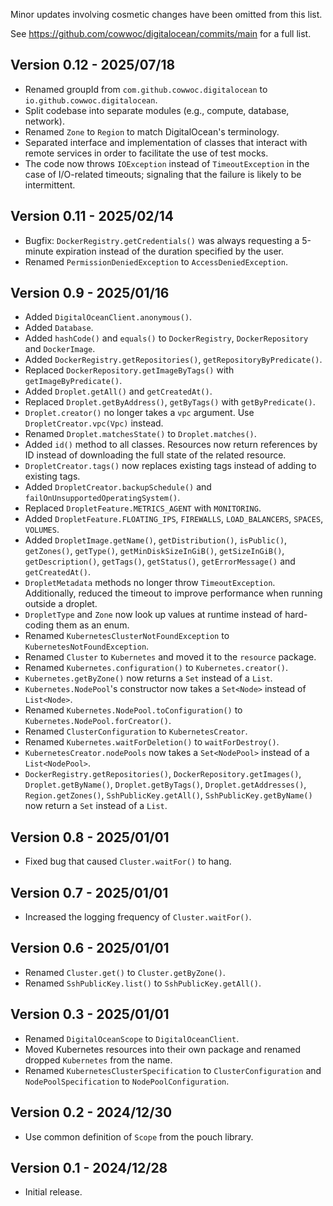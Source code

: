 Minor updates involving cosmetic changes have been omitted from this list.

See https://github.com/cowwoc/digitalocean/commits/main for a full list.

## Version 0.12 - 2025/07/18

* Renamed groupId from `com.github.cowwoc.digitalocean` to `io.github.cowwoc.digitalocean`.
* Split codebase into separate modules (e.g., compute, database, network).
* Renamed `Zone` to `Region` to match DigitalOcean's terminology.
* Separated interface and implementation of classes that interact with remote services in order to facilitate
  the use of test mocks.
* The code now throws `IOException` instead of `TimeoutException` in the case of I/O-related timeouts;
  signaling that the failure is likely to be intermittent.

## Version 0.11 - 2025/02/14

* Bugfix: `DockerRegistry.getCredentials()` was always requesting a 5-minute expiration instead of the
  duration specified by the user.
* Renamed `PermissionDeniedException` to `AccessDeniedException`.

## Version 0.9 - 2025/01/16

* Added `DigitalOceanClient.anonymous()`.
* Added `Database`.
* Added `hashCode()` and `equals()` to `DockerRegistry`, `DockerRepository` and `DockerImage`.
* Added `DockerRegistry.getRepositories()`, `getRepositoryByPredicate()`.
* Replaced `DockerRepository.getImageByTags()` with `getImageByPredicate()`.
* Added `Droplet.getAll()` and `getCreatedAt()`.
* Replaced `Droplet.getByAddress()`, `getByTags()` with `getByPredicate()`.
* `Droplet.creator()` no longer takes a `vpc` argument. Use `DropletCreator.vpc(Vpc)` instead.
* Renamed `Droplet.matchesState()` to `Droplet.matches()`.
* Added `id()` method to all classes. Resources now return references by ID instead of downloading the full
  state of the related resource.
* `DropletCreator.tags()` now replaces existing tags instead of adding to existing tags.
* Added `DropletCreator.backupSchedule()` and `failOnUnsupportedOperatingSystem()`.
* Replaced `DropletFeature.METRICS_AGENT` with `MONITORING`.
* Added `DropletFeature.FLOATING_IPS`, `FIREWALLS`, `LOAD_BALANCERS`, `SPACES`, `VOLUMES`.
* Added `DropletImage.getName()`, `getDistribution()`, `isPublic()`, `getZones()`, `getType()`,
  `getMinDiskSizeInGiB()`, `getSizeInGiB()`, `getDescription()`, `getTags()`, `getStatus()`,
  `getErrorMessage()` and `getCreatedAt()`.
* `DropletMetadata` methods no longer throw `TimeoutException`. Additionally, reduced the timeout to improve
  performance when running outside a droplet.
* `DropletType` and `Zone` now look up values at runtime instead of hard-coding them as an enum.
* Renamed `KubernetesClusterNotFoundException` to `KubernetesNotFoundException`.
* Renamed `Cluster` to `Kubernetes` and moved it to the `resource` package.
* Renamed `Kubernetes.configuration()` to `Kubernetes.creator()`.
* `Kubernetes.getByZone()` now returns a `Set` instead of a `List`.
* `Kubernetes.NodePool`'s constructor now takes a `Set<Node>` instead of `List<Node>`.
* Renamed `Kubernetes.NodePool.toConfiguration()` to `Kubernetes.NodePool.forCreator()`.
* Renamed `ClusterConfiguration` to `KubernetesCreator`.
* Renamed `Kubernetes.waitForDeletion()` to `waitForDestroy()`.
* `KubernetesCreator.nodePools` now takes a `Set<NodePool>` instead of a `List<NodePool>`.
* `DockerRegistry.getRepositories()`, `DockerRepository.getImages()`, `Droplet.getByName()`,
  `Droplet.getByTags()`, `Droplet.getAddresses()`, `Region.getZones()`, `SshPublicKey.getAll()`,
  `SshPublicKey.getByName()` now return a `Set` instead of a `List`.

## Version 0.8 - 2025/01/01

* Fixed bug that caused `Cluster.waitFor()` to hang.

## Version 0.7 - 2025/01/01

* Increased the logging frequency of `Cluster.waitFor()`.

## Version 0.6 - 2025/01/01

* Renamed `Cluster.get()` to `Cluster.getByZone()`.
* Renamed `SshPublicKey.list()` to `SshPublicKey.getAll()`.

## Version 0.3 - 2025/01/01

* Renamed `DigitalOceanScope` to `DigitalOceanClient`.
* Moved Kubernetes resources into their own package and renamed dropped `Kubernetes` from the name.
* Renamed `KubernetesClusterSpecification` to `ClusterConfiguration` and `NodePoolSpecification` to
  `NodePoolConfiguration`.

## Version 0.2 - 2024/12/30

* Use common definition of `Scope` from the pouch library.

## Version 0.1 - 2024/12/28

* Initial release.